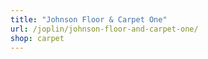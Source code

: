 ```yaml
---
title: "Johnson Floor & Carpet One"
url: /joplin/johnson-floor-and-carpet-one/
shop: carpet
---
```

